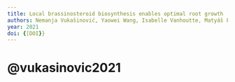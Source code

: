 ```yaml
---
title: Local brassinosteroid biosynthesis enables optimal root growth
authors: Nemanja Vukašinović, Yaowei Wang, Isabelle Vanhoutte, Matyáš Fendrych, Boyu Guo, Miroslav Kvasnica, Petra Jiroutová, Jana Oklestkova, Miroslav Strnad, Eugenia Russinova
year: 2021
doi: {[DOI}}
---
```

# @vukasinovic2021


